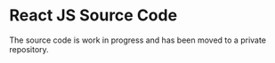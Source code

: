 # React JS Source Code 

The source code is work in progress and has been moved to a private repository.
